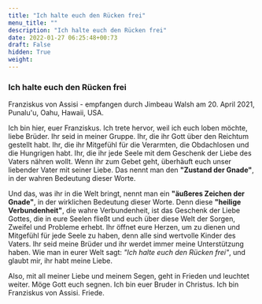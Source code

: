 ```yaml
---
title: "Ich halte euch den Rücken frei"
menu_title: ""
description: "Ich halte euch den Rücken frei"
date: 2022-01-27 06:25:48+00:73
draft: False
hidden: True
weight:
---
```

### Ich halte euch den Rücken frei

Franziskus von Assisi - empfangen durch Jimbeau Walsh am 20. April 2021, Punalu'u, Oahu, Hawaii, USA.

Ich bin hier, euer Franziskus. Ich trete hervor, weil ich euch loben möchte, liebe Brüder. Ihr seid in meiner Gruppe. Ihr, die ihr Gott über den Reichtum gestellt habt. Ihr, die ihr Mitgefühl für die Verarmten, die Obdachlosen und die Hungrigen habt. Ihr, die ihr jede Seele mit dem Geschenk der Liebe des Vaters nähren wollt. Wenn ihr zum Gebet geht, überhäuft euch unser liebender Vater mit seiner Liebe. Das nennt man den **"Zustand der Gnade"**, in der wahren Bedeutung dieser Worte.

Und das, was ihr in die Welt bringt, nennt man ein **"äußeres Zeichen der Gnade"**, in der wirklichen Bedeutung dieser Worte. Denn diese **"heilige Verbundenheit"**, die wahre Verbundenheit, ist das Geschenk der Liebe Gottes, die in eure Seelen fließt und euch über diese Welt der Sorgen, Zweifel und Probleme erhebt. Ihr öffnet eure Herzen, um zu dienen und Mitgefühl für jede Seele zu haben, denn alle sind wertvolle Kinder des Vaters. Ihr seid meine Brüder und ihr werdet immer meine Unterstützung haben. Wie man in eurer Welt sagt: *"Ich halte euch den Rücken frei"*, und glaubt mir, ihr habt meine Liebe.

Also, mit all meiner Liebe und meinem Segen, geht in Frieden und leuchtet weiter. Möge Gott euch segnen. Ich bin euer Bruder in Christus. Ich bin Franziskus von Assisi. Friede.
